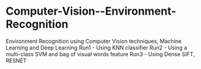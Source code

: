 # Computer-Vision--Environment-Recognition
Environment Recognition using Computer Vision techniques, Machine Learning and Deep Learning
Run1 - Using KNN classifier
Run2 - Using a multi-class SVM and bag of visual words feature
Run3 - Using Dense SIFT, RESNET
